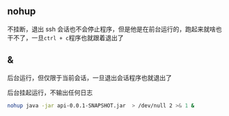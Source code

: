 ## nohup
不挂断，退出 ssh 会话也不会停止程序，但是他是在前台运行的，跑起来就啥也干不了，一旦`ctrl + c`程序也就跟着退出了
## &
后台运行，但仅限于当前会话，一旦退出会话程序也就退出了

后台挂起运行，不输出任何日志
```sh
nohup java -jar api-0.0.1-SNAPSHOT.jar  > /dev/null 2 >& 1 &
```